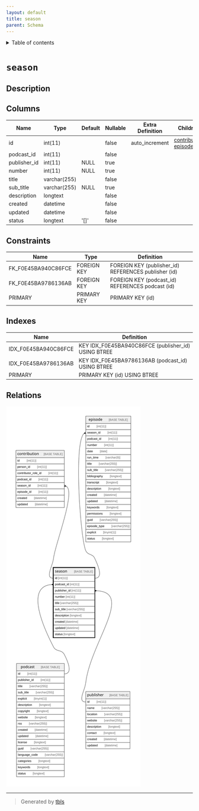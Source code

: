 ```yaml
---
layout: default
title: season
parent: Schema
---
```


<details markdown="block">
  <summary>
    Table of contents
  </summary>
  {: .text-delta }
1. TOC
{:toc}
</details>

# `season`

## Description

## Columns

|Name|Type|Default|Nullable|Extra Definition|Children|Parents|Comment|
|----|----|-------|--------|----------------|--------|-------|-------|
|id|int(11)||false|auto_increment|[contribution](contribution.md) [episode](episode.md)|||
|podcast_id|int(11)||false|||[podcast](podcast.md)||
|publisher_id|int(11)|NULL|true|||[publisher](publisher.md)||
|number|int(11)|NULL|true|||||
|title|varchar(255)||false|||||
|sub_title|varchar(255)|NULL|true|||||
|description|longtext||false|||||
|created|datetime||false||||(DC2Type:datetime_immutable)|
|updated|datetime||false||||(DC2Type:datetime_immutable)|
|status|longtext|'[]'|false||||(DC2Type:json)|

## Constraints

| Name | Type | Definition |
| ---- | ---- | ---------- |
| FK_F0E45BA940C86FCE | FOREIGN KEY | FOREIGN KEY (publisher_id) REFERENCES publisher (id) |
| FK_F0E45BA9786136AB | FOREIGN KEY | FOREIGN KEY (podcast_id) REFERENCES podcast (id) |
| PRIMARY | PRIMARY KEY | PRIMARY KEY (id) |

## Indexes

| Name | Definition |
| ---- | ---------- |
| IDX_F0E45BA940C86FCE | KEY IDX_F0E45BA940C86FCE (publisher_id) USING BTREE |
| IDX_F0E45BA9786136AB | KEY IDX_F0E45BA9786136AB (podcast_id) USING BTREE |
| PRIMARY | PRIMARY KEY (id) USING BTREE |

## Relations

![er](season.svg)

---

> Generated by [tbls](https://github.com/k1LoW/tbls)

<script>
    const linkList = [].slice.call(document.querySelectorAll('a[href$=".md"]'));
    linkList.map(function (linkEl) {
        linkEl.href = linkEl.href.replace('.md', '.html');
    });
</script>